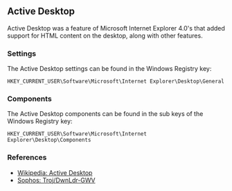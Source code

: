 ## Active Desktop

Active Desktop was a feature of Microsoft Internet Explorer 4.0's that added
support for HTML content on the desktop, along with other features.

### Settings

The Active Desktop settings can be found in the Windows Registry key:

```
HKEY_CURRENT_USER\Software\Microsoft\Internet Explorer\Desktop\General
```

### Components

The Active Desktop components can be found in the sub keys of the Windows
Registry key:

```
HKEY_CURRENT_USER\Software\Microsoft\Internet Explorer\Desktop\Components
```

### References

* [Wikipedia: Active Desktop](https://en.wikipedia.org/wiki/Active_Desktop)
* [Sophos: Troj/DwnLdr-GWV](https://www.sophos.com/en-us/threat-center/threat-analyses/viruses-and-spyware/Troj~DwnLdr-GWV/detailed-analysis.aspx)

